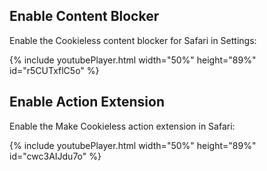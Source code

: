 ## Enable Content Blocker

Enable the Cookieless content blocker for Safari in Settings:

{% include youtubePlayer.html width="50%" height="89%" id="r5CUTxflC5o" %}

## Enable Action Extension

Enable the Make Cookieless action extension in Safari:

{% include youtubePlayer.html width="50%" height="89%" id="cwc3AIJdu7o" %}
